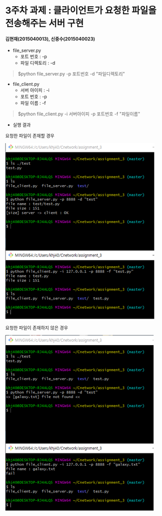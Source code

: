 3주차 과제 : 클라이언트가 요청한 파일을 전송해주는 서버 구현
===
#### 김현재(2015040013), 신중수(2015040023)

* file_server.py
    * 포트 번호 : -p
    * 파일 디렉토리 : -d
> $python file_server.py -p 포트번호 -d "파일디렉토리"
* file_client.py
    * 서버 아이피 : -i
    * 포트 번호 : -p
    * 파일 이름 : -f
> $python file_client.py -i 서버아이피 -p 포트번호 -f "파일이름"
  
* 실행 결과

요청한 파일이 존재할 경우
   
![result](https://raw.githubusercontent.com/KHJae/Cnetwork/master/assignment_3/result.PNG)

요청한 파일이 존재하지 않은 경우 

![result2](https://raw.githubusercontent.com/KHJae/Cnetwork/master/assignment_3/result2.PNG)

